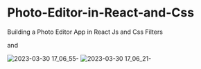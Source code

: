 # Photo-Editor-in-React-and-Css
Building a Photo Editor App in React Js and Css Filters
<br/><p class="space"> and </p>
![2023-03-30 17_06_55-](https://user-images.githubusercontent.com/105711066/228862744-062ac07d-16a4-4eba-80c5-089dedd23f68.png)
![2023-03-30 17_06_21-](https://user-images.githubusercontent.com/105711066/228862809-fc90d8d3-a3c0-4c6c-9905-f4e894ffbdc9.png)
